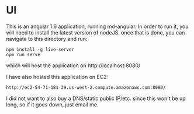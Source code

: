 # UI

This is an angular 1.6 application, running md-angular. In order to run it, you will need to install the latest version of nodeJS. once that is done, you can navigate to this directory and run:

```
npm install -g live-server
npm run serve
```

which will host the application on http://localhost:8080/

I have also hosted this application on EC2:

```
http://ec2-54-71-181-39.us-west-2.compute.amazonaws.com:8080/
```

I did not want to also buy a DNS/static public IP/etc. since this won't be up long, so if it goes down, just email me.
